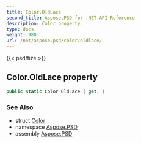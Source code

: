 ```yaml
---
title: Color.OldLace
second_title: Aspose.PSD for .NET API Reference
description: Color property. 
type: docs
weight: 980
url: /net/aspose.psd/color/oldlace/
---
```

{{< psd/tize >}}
## Color.OldLace property

```csharp
public static Color OldLace { get; }
```

### See Also

* struct [Color](../)
* namespace [Aspose.PSD](../../color/)
* assembly [Aspose.PSD](../../../)


